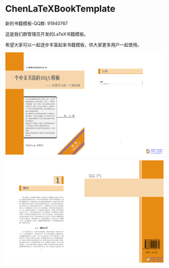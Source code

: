 # ChenLaTeXBookTemplate
新的书籍模板-QQ群: 91940767

这是我们群管理员开发的LaTeX书籍模板。

希望大家可以一起逐步丰富起来书籍模板，供大家更多用户一起使用。

![](./screenshot/tjbooktest-1.png)

![](./screenshot/tjbooktest-2.png)

